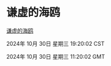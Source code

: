# 谦虚的海鸥
[谦虚的海鸥](http://219.139.197.74:56308/qxdho/course/base/hotlink/index.php)

2024年 10月 30日 星期三 19:20:02 CST

2024年 10月 30日 星期三 11:20:02 GMT
